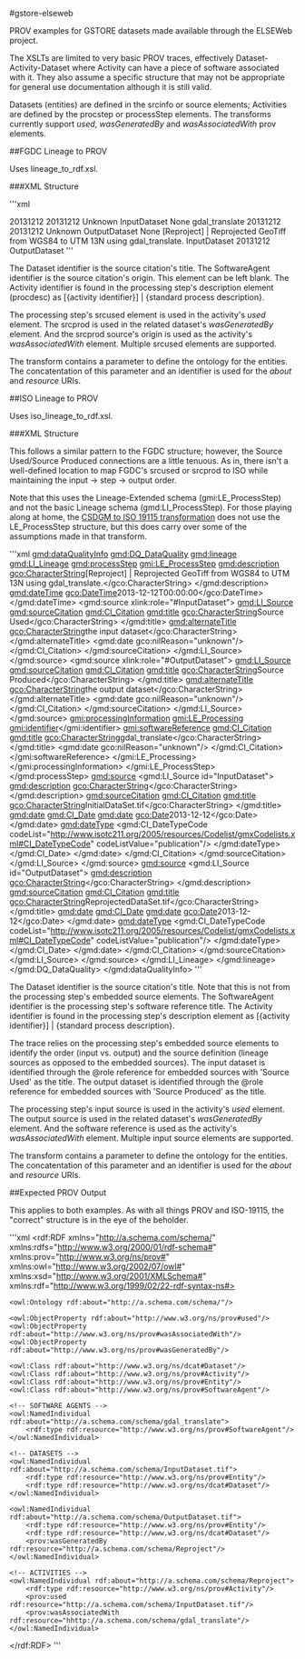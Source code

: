 #gstore-elseweb

PROV examples for GSTORE datasets made available through the ELSEWeb project. 

The XSLTs are limited to very basic PROV traces, effectively Dataset-Activity-Dataset where Activity can have a piece of software associated with it. They also assume a specific structure that may not be appropriate for general use documentation although it is still valid.

Datasets (entities) are defined in the srcinfo or source elements; Activities are defined by the procstep or processStep elements. The transforms currently support *used*, *wasGeneratedBy* and *wasAssociatedWith* prov elements.

##FGDC Lineage to PROV

Uses lineage_to_rdf.xsl.

###XML Structure

'''xml

<lineage>
    <srcinfo>
        <srccite>
            <citeinfo>
                <origin></origin>
                <pubdate>20131212</pubdate>
                <title>InitialDataSet.tif</title>
            </citeinfo>
        </srccite>
        <typesrc></typsrc>
        <srctime>
            <timeinfo>
                <sngdate>
                    <caldate>20131212</caldate>
                </sngdate>
            </timeinfo>
            <srccurr>Unknown</srccurr>
        </srctime>
        <scrcitea>InputDataset</srccitea>
        <srccontr>None</srccontr>
    </srcinfo>
    <srcinfo>
        <srccite>
            <citeinfo>
                <origin>gdal_translate</origin>
                <pubdate>20131212</pubdate>
                <title>ReprojectedDataSet.tif</title>
            </citeinfo>
        </srccite>
        <typesrc></typsrc>
        <srctime>
            <timeinfo>
                <sngdate>
                    <caldate>20131212</caldate>
                </sngdate>
            </timeinfo>
            <srccurr>Unknown</srccurr>
        </srctime>
        <scrcitea>OutputDataset</srccitea>
        <srccontr>None</srccontr>
    </srcinfo>
    <procstep>
        <procdesc>[Reproject] | Reprojected GeoTiff from WGS84 to UTM 13N using gdal_translate.</procdesc>
        <srcused>InputDataset</srcused>
        <procdate>20131212</procdate>
        <srcprod>OutputDataset</srcprod>
    </procstep>
</lineage>
'''

The Dataset identifier is the source citation's title. The SoftwareAgent identifier is the source citation's origin. This element can be left blank. The Activity identifier is found in the processing step's description element (procdesc) as \[\{activity identifier\}\] | \{standard process description\}. 

The processing step's srcused element is used in the activity's *used* element. The srcprod is used in the related dataset's *wasGeneratedBy* element. And the srcprod source's origin is used as the activity's *wasAssociatedWith* element. Multiple srcused elements are supported.

The transform contains a parameter to define the ontology for the entities. The concatentation of this parameter and an identifier is used for the *about* and *resource* URIs. 

##ISO Lineage to PROV

Uses iso_lineage_to_rdf.xsl.


###XML Structure

This follows a similar pattern to the FGDC structure; however, the Source Used/Source Produced connections are a little tenuous. As in, there isn't a well-defined location to map FGDC's srcused or srcprod to ISO while maintaining the input -> step -> output order. 

Note that this uses the Lineage-Extended schema (gmi:LE_ProcessStep) and not the basic Lineage schema (gmd:LI_ProcessStep). For those playing along at home, the [CSDGM to ISO 19115 transformation](https://github.com/edac/metadata) does not use the LE_ProcessStep structure, but this does carry over some of the assumptions made in that transform.

'''xml
<gmd:dataQualityInfo>
    <gmd:DQ_DataQuality>
        <gmd:lineage>
            <gmd:LI_Lineage>
                <gmd:processStep>
                    <gmi:LE_ProcessStep>
                        <gmd:description>
                            <gco:CharacterString>[Reproject] | Reprojected GeoTiff from WGS84 to UTM 13N using gdal_translate.</gco:CharacterString>
                        </gmd:description>
                        <gmd:dateTime>
                            <gco:DateTime>2013-12-12T00:00:00</gco:DateTime>
                        </gmd:dateTime>
                        <gmd:source xlink:role="#InputDataset">
                            <gmd:LI_Source>
                                <gmd:sourceCitation>
                                    <gmd:CI_Citation>
                                        <gmd:title>
                                            <gco:CharacterString>Source Used</gco:CharacterString>
                                        </gmd:title>
                                        <gmd:alternateTitle>
                                            <gco:CharacterString>the input dataset</gco:CharacterString>
                                        </gmd:alternateTitle>
                                        <gmd:date gco:nilReason="unknown"/>
                                    </gmd:CI_Citation>
                                </gmd:sourceCitation>
                            </gmd:LI_Source>
                        </gmd:source>
                        <gmd:source xlink:role="#OutputDataset">
                            <gmd:LI_Source>
                                <gmd:sourceCitation>
                                    <gmd:CI_Citation>
                                        <gmd:title>
                                            <gco:CharacterString>Source Produced</gco:CharacterString>
                                        </gmd:title>
                                        <gmd:alternateTitle>
                                            <gco:CharacterString>the output dataset</gco:CharacterString>
                                        </gmd:alternateTitle>
                                        <gmd:date gco:nilReason="unknown"/>
                                    </gmd:CI_Citation>
                                </gmd:sourceCitation>
                            </gmd:LI_Source>
                        </gmd:source>
                        <gmi:processingInformation>
                            <gmi:LE_Processing>
                                <gmi:identifier></gmi:identifier>
                                <gmi:softwareReference>
                                    <gmd:CI_Citation>
                                        <gmd:title>
                                            <gco:CharacterString>gdal_translate</gco:CharacterString>
                                        </gmd:title>
                                        <gmd:date gco:nilReason="unknown"/>
                                    </gmd:CI_Citation>
                                </gmi:softwareReference>
                            </gmi:LE_Processing>
                        </gmi:processingInformation>
                    </gmi:LE_ProcessStep>
                </gmd:processStep>
                <gmd:source>
                    <gmd:LI_Source id="InputDataset">
                        <gmd:description>
                            <gco:CharacterString></gco:CharacterString>
                        </gmd:description>
                        <gmd:sourceCitation>
                            <gmd:CI_Citation>
                                <gmd:title>
                                    <gco:CharacterString>InitialDataSet.tif</gco:CharacterString>
                                </gmd:title>
                                <gmd:date>
                                    <gmd:CI_Date>
                                        <gmd:date>
                                            <gco:Date>2013-12-12</gco:Date>
                                        </gmd:date>
                                        <gmd:dateType>
                                            <gmd:CI_DateTypeCode codeList="http://www.isotc211.org/2005/resources/Codelist/gmxCodelists.xml#CI_DateTypeCode"
                                                         codeListValue="publication"/>
                                        </gmd:dateType>
                                    </gmd:CI_Date>
                                </gmd:date>
                            </gmd:CI_Citation>
                        </gmd:sourceCitation>
                    </gmd:LI_Source>
                </gmd:source>
                <gmd:source>
                    <gmd:LI_Source id="OutputDataset">
                        <gmd:description>
                            <gco:CharacterString></gco:CharacterString>
                        </gmd:description>
                        <gmd:sourceCitation>
                            <gmd:CI_Citation>
                                <gmd:title>
                                    <gco:CharacterString>ReprojectedDataSet.tif</gco:CharacterString>
                                </gmd:title>
                                <gmd:date>
                                    <gmd:CI_Date>
                                        <gmd:date>
                                            <gco:Date>2013-12-12</gco:Date>
                                        </gmd:date>
                                        <gmd:dateType>
                                            <gmd:CI_DateTypeCode codeList="http://www.isotc211.org/2005/resources/Codelist/gmxCodelists.xml#CI_DateTypeCode"
                                                         codeListValue="publication"/>
                                        </gmd:dateType>
                                    </gmd:CI_Date>
                                </gmd:date>
                            </gmd:CI_Citation>
                        </gmd:sourceCitation>
                    </gmd:LI_Source>
                </gmd:source>
            </gmd:LI_Lineage>
        </gmd:lineage>
    </gmd:DQ_DataQuality>
</gmd:dataQualityInfo>
'''

The Dataset identifier is the source citation's title. Note that this is not from the processing step's embedded source elements. The SoftwareAgent identifier is the processing step's software reference title. The Activity identifier is found in the processing step's description element as \[\{activity identifier\}\] | \{standard process description\}. 

The trace relies on the processing step's embedded source elements to identify the order (input vs. output) and the source definition (lineage sources as opposed to the embedded sources). The input dataset is identified through the @role reference for embedded sources with 'Source Used' as the title. The output dataset is identified through the @role reference for embedded sources with 'Source Produced' as the title.

The processing step's input source is used in the activity's *used* element. The output source is used in the related dataset's *wasGeneratedBy* element. And the software reference is used as the activity's *wasAssociatedWith* element. Multiple input source elements are supported.

The transform contains a parameter to define the ontology for the entities. The concatentation of this parameter and an identifier is used for the *about* and *resource* URIs.  

##Expected PROV Output 

This applies to both examples. As with all things PROV and ISO-19115, the "correct" structure is in the eye of the beholder. 

'''xml
<rdf:RDF xmlns="http://a.schema.com/schema/"
    xmlns:rdfs="http://www.w3.org/2000/01/rdf-schema#"
    xmlns:prov="http://www.w3.org/ns/prov#"
    xmlns:owl="http://www.w3.org/2002/07/owl#"
    xmlns:xsd="http://www.w3.org/2001/XMLSchema#"
    xmlns:rdf="http://www.w3.org/1999/02/22-rdf-syntax-ns#>

    <owl:Ontology rdf:about="http://a.schema.com/schema/"/>
    
    <owl:ObjectProperty rdf:about="http://www.w3.org/ns/prov#used"/>
    <owl:ObjectProperty rdf:about="http://www.w3.org/ns/prov#wasAssociatedWith"/>
    <owl:ObjectProperty rdf:about="http://www.w3.org/ns/prov#wasGeneratedBy"/>
    
    <owl:Class rdf:about="http://www.w3.org/ns/dcat#Dataset"/>
    <owl:Class rdf:about="http://www.w3.org/ns/prov#Activity"/>
    <owl:Class rdf:about="http://www.w3.org/ns/prov#Entity"/>
    <owl:Class rdf:about="http://www.w3.org/ns/prov#SoftwareAgent"/>

    <!-- SOFTWARE AGENTS -->
    <owl:NamedIndividual rdf:about="http://a.schema.com/schema/gdal_translate">
        <rdf:type rdf:resource="http://www.w3.org/ns/prov#SoftwareAgent"/>
    </owl:NamedIndividual>

    <!-- DATASETS -->
    <owl:NamedIndividual rdf:about="http://a.schema.com/schema/InputDataset.tif">
        <rdf:type rdf:resource="http://www.w3.org/ns/prov#Entity"/>
        <rdf:type rdf:resource="http://www.w3.org/ns/dcat#Dataset"/>
    </owl:NamedIndividual>
    
    <owl:NamedIndividual rdf:about="http://a.schema.com/schema/OutputDataset.tif">
        <rdf:type rdf:resource="http://www.w3.org/ns/prov#Entity"/>
        <rdf:type rdf:resource="http://www.w3.org/ns/dcat#Dataset"/>
        <prov:wasGeneratedBy rdf:resource="http://a.schema.com/schema/Reproject"/>
    </owl:NamedIndividual>

    <!-- ACTIVITIES -->
    <owl:NamedIndividual rdf:about="http://a.schema.com/schema/Reproject">
        <rdf:type rdf:resource="http://www.w3.org/ns/prov#Activity"/>
        <prov:used rdf:resource="http://a.schema.com/schema/InputDataset.tif"/>
        <prov:wasAssociatedWith rdf:resource="hhttp://a.schema.com/schema/gdal_translate"/>
    </owl:NamedIndividual>
    
</rdf:RDF>
'''




